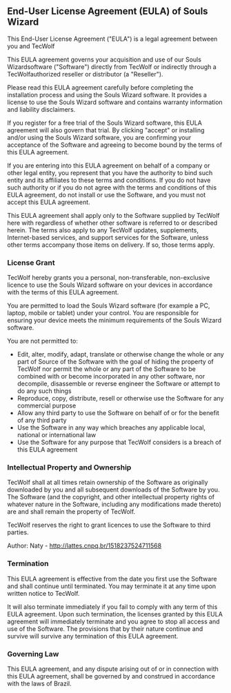 ﻿## End-User License Agreement (EULA) of  Souls Wizard

This End-User License Agreement ("EULA") is a legal agreement between you and  TecWolf

This EULA agreement governs your acquisition and use of our  Souls Wizardsoftware ("Software") directly from  TecWolf  or indirectly through a  TecWolfauthorized reseller or distributor (a "Reseller").

Please read this EULA agreement carefully before completing the installation process and using the  Souls Wizard  software. It provides a license to use the  Souls Wizard  software and contains warranty information and liability disclaimers.

If you register for a free trial of the  Souls Wizard  software, this EULA agreement will also govern that trial. By clicking "accept" or installing and/or using the  Souls Wizard  software, you are confirming your acceptance of the Software and agreeing to become bound by the terms of this EULA agreement.

If you are entering into this EULA agreement on behalf of a company or other legal entity, you represent that you have the authority to bind such entity and its affiliates to these terms and conditions. If you do not have such authority or if you do not agree with the terms and conditions of this EULA agreement, do not install or use the Software, and you must not accept this EULA agreement.

This EULA agreement shall apply only to the Software supplied by  TecWolf  here with regardless of whether other software is referred to or described herein. The terms also apply to any  TecWolf  updates, supplements, Internet-based services, and support services for the Software, unless other terms accompany those items on delivery. If so, those terms apply. 

### License Grant

TecWolf  hereby grants you a personal, non-transferable, non-exclusive licence to use the  Souls Wizard  software on your devices in accordance with the terms of this EULA agreement.

You are permitted to load the  Souls Wizard  software (for example a PC, laptop, mobile or tablet) under your control. You are responsible for ensuring your device meets the minimum requirements of the  Souls Wizard  software.

You are not permitted to:

-   Edit, alter, modify, adapt, translate or otherwise change the whole or any part of Source of the Software with the goal of hiding the property of TecWolf nor permit the whole or any part of the Software to be combined with or become incorporated in any other software, nor decompile, disassemble or reverse engineer the Software or attempt to do any such things
-   Reproduce, copy, distribute, resell or otherwise use the Software for any commercial purpose
-   Allow any third party to use the Software on behalf of or for the benefit of any third party
-   Use the Software in any way which breaches any applicable local, national or international law
-   Use the Software for any purpose that  TecWolf  considers is a breach of this EULA agreement

### Intellectual Property and Ownership

TecWolf  shall at all times retain ownership of the Software as originally downloaded by you and all subsequent downloads of the Software by you. The Software (and the copyright, and other intellectual property rights of whatever nature in the Software, including any modifications made thereto) are and shall remain the property of  TecWolf.

TecWolf  reserves the right to grant licences to use the Software to third parties.

Author: Naty - http://lattes.cnpq.br/1518237524711568

### Termination

This EULA agreement is effective from the date you first use the Software and shall continue until terminated. You may terminate it at any time upon written notice to  TecWolf.

It will also terminate immediately if you fail to comply with any term of this EULA agreement. Upon such termination, the licenses granted by this EULA agreement will immediately terminate and you agree to stop all access and use of the Software. The provisions that by their nature continue and survive will survive any termination of this EULA agreement.

### Governing Law

This EULA agreement, and any dispute arising out of or in connection with this EULA agreement, shall be governed by and construed in accordance with the laws of Brazil.
